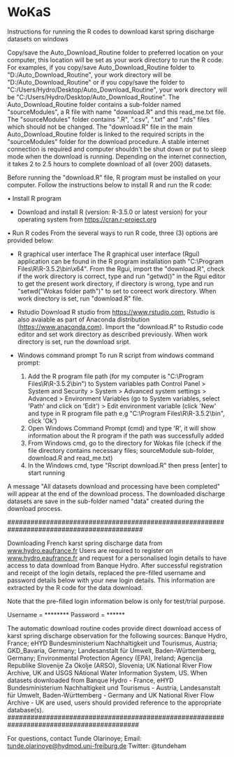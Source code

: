 # WoKaS
Instructions for running the R codes to download karst spring discharge datasets on windows

Copy/save the Auto_Download_Routine folder to preferred location on  your computer, this location will be set as your work directory to run the R code. For examples, if you copy/save Auto_Download_Routine folder to "D:/Auto_Download_Routine", your work directory will be "D:/Auto_Download_Routine" or if you copy/save the folder to "C:/Users/Hydro/Desktop/Auto_Download_Routine", your work directory will be "C:/Users/Hydro/Desktop/Auto_Download_Routine".
The Auto_Download_Routine folder contains a sub-folder named "sourceModules", a R file with name "download.R" and this read_me.txt file. The "sourceModules" folder contains ".R", ".csv", ".txt" and ".rds" files which should not be changed. The "download.R" file in the main Auto_Download_Routine folder is linked to the required scripts in the "sourceModules" folder for the download procedure.
A stable internet connection is required and computer shouldn't be shut down or put to sleep mode when the download is running. Depending on the internet connection, it takes 2 to 2.5 hours to complete download of all (over 200) datasets. 

Before running the "download.R" file, R program must be installed on your computer. Follow the instructions below to install R and run the R code:

• Install R program
- Download and install R (version: R-3.5.0 or latest version) for your operating system from https://cran.r-project.org

• Run R codes
  From the several ways to run R code, three (3) options are provided below:
- R graphical user interface
  The R graphical user interface (Rgui) application can be found in the R program installation path "C:\Program Files\R\R-3.5.2\bin\x64". From the Rgui, import the "download.R", check if the work directory is correct, type and run "getwd()" in the Rgui editor to get the present work directory, if directory is wrong, type and run "setwd("Wokas folder path")" to set to coreect work directory. When work directory is set, run "download.R" file.

- Rstudio
  Download R studio from https://www.rstudio.com, Rstudio is also avaiable as part of Anaconda distribution (https://www.anaconda.com). Import the "download.R" to Rstudio code editor and set work directory as described previously. When work directory is set, run the download sript.

- Windows command prompt
  To run R script from windows command prompt:
  1. Add the R program file path (for my computer is "C:\Program Files\R\R-3.5.2\bin") to System variables path
     Control Panel > System and Security > System > Advanced system settings > Advanced > Environment Variables (go to System variables, select 'Path' and click on 'Edit') > Edit environment variable (click 'New' and type in R program file path e.g "C:\Program Files\R\R-3.5.2\bin", click 'Ok')
  2. Open Windows Command Prompt (cmd) and type 'R', it will show information about the R program if the path was successfully added
  3. From Windows cmd, go to the directory for Wokas file (check if the file directory contains necessary files; sourceModule sub-folder, download.R and read_me.txt)
  4. In the Windows cmd, type "Rscript download.R" then press [enter] to start running

A message "All datasets download and processing have been completed" will appear at the end of the download process. The downloaded discharge datasets are save in the sub-folder named "data" created during the download process.

###########################################################################################

Downloading French karst spring discharge data from www.hydro.eaufrance.fr
Users are required to register on www.hydro.eaufrance.fr and request for a personalised login details to have access to data download from Banque Hydro.
After successful registration and receipt of the login details, replaced the pre-filled username and password details below with your new login details. This information are extracted by the R code for the data download.

Note that the pre-filled login information below is only for test/trial purpose. 

Username = ********
Password = ******

The automatic download routine codes provide direct download access of karst spring discharge observation for the following sources: Banque Hydro, France;  eHYD Bundesministerium Nachhaltigkeit und Tourismus, Austria; GKD_Bavaria, Germany; Landesanstalt für Umwelt, Baden-Württemberg, Germany; Environmental Protection Agency (EPA), Ireland; Agencija Republike Slovenije Za Okolje (ARSO), Slovenia; UK National River Flow Archive, UK and USGS NAtional Water Information System, US.
When datasets downloaded from Banque Hydro - France, eHYD Bundesministerium Nachhaltigkeit und Tourismus - Austria, Landesanstalt für Umwelt, Baden-Württemberg - Germany and UK National River Flow Archive - UK are used, users should provided reference to the appropriate database(s).
##########################################################################################

For questions, contact Tunde Olarinoye; 
Email: tunde.olarinoye@hydmod.uni-freiburg.de
Twitter: @tundeham 




